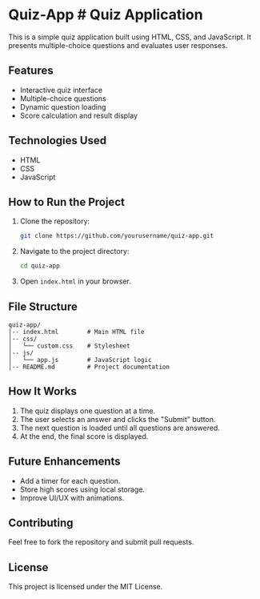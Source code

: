 # Quiz-App  # Quiz Application

This is a simple quiz application built using HTML, CSS, and JavaScript. It presents multiple-choice questions and evaluates user responses.

## Features
- Interactive quiz interface
- Multiple-choice questions
- Dynamic question loading
- Score calculation and result display

## Technologies Used
- HTML
- CSS
- JavaScript

## How to Run the Project
1. Clone the repository:
   ```sh
   git clone https://github.com/yourusername/quiz-app.git
   ```
2. Navigate to the project directory:
   ```sh
   cd quiz-app
   ```
3. Open `index.html` in your browser.

## File Structure
```
quiz-app/
│-- index.html        # Main HTML file
│-- css/
│   └── custom.css    # Stylesheet
│-- js/
│   └── app.js        # JavaScript logic
│-- README.md         # Project documentation
```

## How It Works
1. The quiz displays one question at a time.
2. The user selects an answer and clicks the "Submit" button.
3. The next question is loaded until all questions are answered.
4. At the end, the final score is displayed.

## Future Enhancements
- Add a timer for each question.
- Store high scores using local storage.
- Improve UI/UX with animations.

## Contributing
Feel free to fork the repository and submit pull requests.

## License
This project is licensed under the MIT License.

